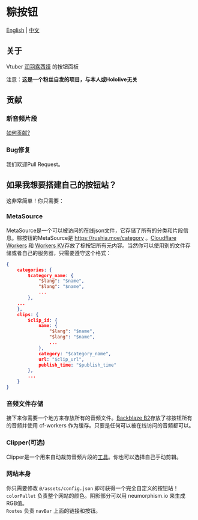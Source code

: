 # 粽按钮

[English](https://github.com/Rushia-cn/Rushia-button/blob/master/README.EN.md) | 
[中文](https://github.com/Rushia-cn/Rushia-button)
## 关于 
Vtuber [润羽露西娅](https://space.bilibili.com/443300418?) 的按钮面板

注意：**这是一个粉丝自发的项目，与本人或Hololive无关**

## 贡献
### 新音频片段
[如何贡献?](https://github.com/Rushia-cn/Rushia-button/blob/master/Contribute.md)

### Bug修复
我们欢迎Pull Request。

## 如果我想要搭建自己的按钮站？
这非常简单！你只需要：

### MetaSource
MetaSource是一个可以被访问的在线json文件，它存储了所有的分类和片段信息。棕按钮的MetaSource是 https://rushia.moe/category 。[Cloudflare Workers](https://workers.dev) 和 [Workers KV](https://www.cloudflare.com/products/workers-kv/)存放了棕按钮所有元内容。当然你可以使用别的文件存储或者自己的服务器，只需要遵守这个格式：

```json
{
    categories: {
        $category_name: {
            "$lang": "$name",
            "$lang": "$name",
            ...
        },
    ...
    },
    clips: {
        $clip_id: {
            name: {
                "$lang": "$name",
                "$lang": "$name",
                ...
            },
            category: "$category_name",
            url: "$clip_url",
            publish_time: "$publish_time"
        },
        ...
    }
}
```

### 音频文件存储
接下来你需要一个地方来存放所有的音频文件。[Backblaze B2](https://www.backblaze.com/b2/cloud-storage.html)存放了棕按钮所有的音频并使用 cf-workers 作为缓存。只要是任何可以被在线访问的音频都可以。

### Clipper(可选)
Clipper是一个用来自动裁剪音频片段的[工具](https://github.com/Rushia-cn/Clipper-Core)。你也可以选择自己手动剪辑。

### 网站本身
你只需要修改 `@/assets/config.json` 即可获得一个完全自定义的按钮站！  
`colorPallet` 负责整个网站的颜色。阴影部分可以用 neumorphism.io 来生成RGB值。  
`Routes` 负责 `navBar` 上面的链接和按钮。